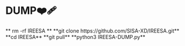 <h1 align=> DUMP❤️‍🩹</h1>
** rm -rf IREESA **                
**git clone https://github.com/SISA-XD/IREESA.git**                
**cd IREESA**                   
**git pull**              
**python3 IREESA-DUMP.py**
